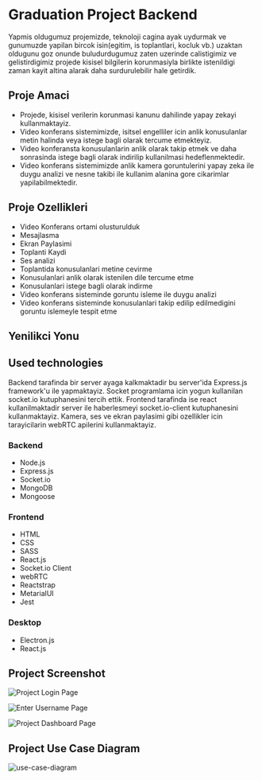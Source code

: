# Graduation Project Backend

Yapmis oldugumuz projemizde, teknoloji cagina ayak uydurmak ve gunumuzde yapilan bircok isin(egitim, is toplantlari, kocluk vb.) uzaktan oldugunu goz onunde buludurdugumuz zaten uzerinde calistigimiz ve gelistirdigimiz projede kisisel bilgilerin korunmasiyla birlikte istenildigi zaman kayit altina alarak daha surdurulebilir hale getirdik.



## Proje Amaci
- Projede, kisisel verilerin korunmasi kanunu dahilinde  yapay zekayi kullanmaktayiz. 
- Video konferans sistemimizde, isitsel engelliler icin anlik konusulanlar metin halinda veya istege bagli olarak tercume etmekteyiz.
- Video konferansta konusulanlarin anlik olarak takip etmek ve daha sonrasinda istege bagli olarak indirilip kullanilmasi hedeflenmektedir.
- Video konferans sistemimizde anlik kamera goruntulerini yapay zeka ile duygu analizi ve nesne takibi ile kullanim alanina gore cikarimlar yapilabilmektedir.


## Proje Ozellikleri
- Video Konferans ortami olusturulduk
- Mesajlasma
- Ekran Paylasimi
- Toplanti Kaydi
- Ses analizi
- Toplantida konusulanlari metine cevirme
- Konusulanlari anlik olarak istenilen dile tercume etme
- Konusulanlari istege bagli olarak indirme
- Video konferans sisteminde goruntu isleme ile duygu analizi
- Video konferans sisteminde konusulanlari takip edilip edilmedigini goruntu islemeyle tespit etme


## Yenilikci Yonu


## Used technologies
Backend tarafinda bir server ayaga kalkmaktadir bu server'ida Express.js framework'u ile yapmaktayiz. Socket programlama icin yogun kullanilan socket.io kutuphanesini tercih ettik. 
Frontend tarafinda ise react kullanilmaktadir server ile haberlesmeyi socket.io-client kutuphanesini kullanmaktayiz. Kamera, ses ve ekran paylasimi gibi ozellikler icin tarayicilarin webRTC apilerini kullanmaktayiz.

### Backend
- Node.js
- Express.js
- Socket.io
- MongoDB
- Mongoose

### Frontend
- HTML
- CSS
- SASS
- React.js
- Socket.io Client
- webRTC
- Reactstrap
- MetarialUI
- Jest

### Desktop
- Electron.js
- React.js

## Project Screenshot
![Project Login Page](https://user-images.githubusercontent.com/57585087/156552155-dddc4655-a565-4e89-aea9-383400eace30.png)

![Enter Username Page](https://user-images.githubusercontent.com/57585087/156552156-e6a504ca-8fbe-486e-a66a-a295d3117d46.png)

![Project Dashboard Page](https://user-images.githubusercontent.com/57585087/156552151-b78d141f-909f-4e81-ac75-1d7b4d9ba99a.png)

## Project Use Case Diagram
![use-case-diagram](https://user-images.githubusercontent.com/57585087/156552142-01e5834d-fd0a-4e52-8fb6-c5ad02393e96.png)
